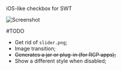 ﻿iOS-like checkbox for SWT

![Screenshot](http://i.imgur.com/6lSlG.png)

#TODO

* Get rid of `slider.png`;  
* Image transition;  
* ~~Generates a jar or plug-in (for RCP apps);~~    
* Show a different style when disabled;  